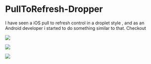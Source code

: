 PullToRefresh-Dropper
=====================

I have seen a iOS pull to refresh control in a droplet style , and as an Android developer i started to do something similar to that. Checkout 

![](http://3.bp.blogspot.com/-4WwDE7fXHlY/U5SoJykiejI/AAAAAAAAADk/uyA3e2DckCc/s1600/droplet_3.png)

![](http://3.bp.blogspot.com/-56yXgM09e-g/U5SnkV1y5uI/AAAAAAAAADU/mluKTAX_sKg/s1600/dropper_1.png)

![](http://3.bp.blogspot.com/-dxdxvExJnqE/U5SnkW_BXoI/AAAAAAAAADg/2KG5TPCgaSM/s1600/dropper_2.png)
